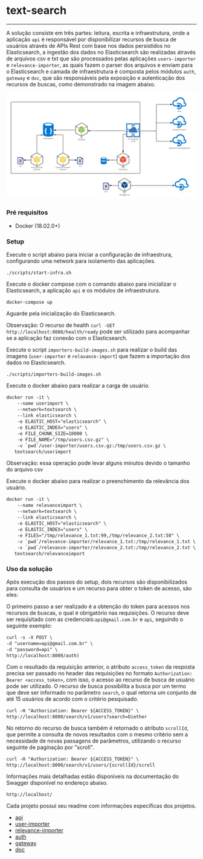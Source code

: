 # text-search

------

A solução consiste em três partes: leitura, escrita e infraestrutura, onde a aplicação `api` é responsável por disponibilizar recursos de busca de usuários através de APIs Rest com base nos dados persistidos no Elasticsearch, a ingestão dos dados no Elasticsearch são realizadas através de arquivos csv e txt que são processados pelas aplicações `users-importer` e `relevance-importer`, as quais fazem o parser dos arquivos e enviam para o Elasticsearch e camada de infraestrutura é composta pelos módulos `auth`, `gateway` e `doc`, que são responsáveis pela exposição e autenticação dos recursos de buscas, como demonstrado na imagem abaixo.  

![Overview](./overview.jpeg)


### Pré requisitos
- Docker (18.02.0+) 

### Setup

Execute o script abaixo para iniciar a configuração de infraestrura, configurando uma network para isolamento das aplicações.
```
./scripts/start-infra.sh
```

Execute o docker compose com o comando abaixo para inicializar o Elasticsearch, a aplicação `api` e os módulos de infraestrutura.
```
docker-compose up
```

Aguarde pela inicialização do Elasticsearch.

Observação: O recurso de health `curl -GET http://localhost:8080/health/ready` pode ser utilizado para acompanhar se a aplicação faz conexão com o Elasticsearch. 

Execute o script `importers-build-images.sh` para realizar o build das imagens (`user-importer` e `relavance-import`) que fazem a importação dos dados no Elasticsearch.
```
./scripts/importers-build-images.sh
```

Execute o docker abaixo para realizar a carga de usuário.
```
docker run -it \
    --name userimport \
    --network=textsearch \
    --link elasticsearch \
    -e ELASTIC_HOST="elasticsearch" \
    -e ELASTIC_INDEX="users" \
    -e FILE_CHUNK_SIZE=10000 \
    -e FILE_NAME="/tmp/users.csv.gz" \
    -v `pwd`/user-importer/users.csv.gz:/tmp/users.csv.gz \
   textsearch/userimport
```
Observação: essa operação pode levar alguns minutos devido o tamanho do arquivo csv

Execute o docker abaixo para realizar o preenchimento da relevância dos usuário.
```
docker run -it \
    --name relevanceimport \
    --network=textsearch \
    --link elasticsearch \
    -e ELASTIC_HOST="elasticsearch" \
    -e ELASTIC_INDEX="users" \
    -e FILES="/tmp/relevance_1.txt:99,/tmp/relevance_2.txt:50" \
    -v `pwd`/relevance-importer/relevance_1.txt:/tmp/relevance_1.txt \
    -v `pwd`/relevance-importer/relevance_2.txt:/tmp/relevance_2.txt \
   textsearch/relevanceimport
```

### Uso da solução

Após execução dos passos do setup, dois recursos são disponibilizados para consulta de usuários e um recurso para obter o token de acesso, são eles: 

O primeiro passo a ser realizado é a obtenção do token para acessos nos recursos de buscas, o qual é obrigatório nas requisições. O recurso deve ser requisitado com as credenciais:`api@gmail.com.br` e `api`, seguindo o seguinte exemplo: 
```
curl -s -X POST \
-d "username=api@gmail.com.br" \
-d "password=api" \
http://localhost:8000/auth)
```

Com o resultado da requisição anterior, o atributo `access_token` da resposta precisa ser passado no header das requisições no formato `Authorization: Bearer <access_token>`, com isso, o acesso ao recurso de busca de usuário pode ser utilizado. O recurso de busca possibilita a busca por um termo que deve ser informado no parâmetro `search`, o qual retorna um conjunto de até 15 usuários de acordo com o critério pesquisado. 
```
curl -H "Authorization: Bearer ${ACCESS_TOKEN}" \ 
http://localhost:8000/search/v1/users?search=Diether
```

No retorno do recurso de busca também é retornado o atributo `scrollId`, que permite a consulta de novos resultados com o mesmo critério sem a necessidade de novas passagens de parâmetros, utilizando o recurso seguinte de paginação por "scroll".
```
curl -H "Authorization: Bearer ${ACCESS_TOKEN}" \
http://localhost:8000/search/v1/users/{scrollId}/scroll
```

Informações mais detalhadas estão disponíveis na documentação do Swagger disponível no endereço abaixo. 
```
http://localhost/
```

Cada projeto possui seu readme com informações específicas dos projetos.
- [api](./api/README.md)
- [user-importer](./user-importer/README.md)
- [relevance-importer](./relevance-importer/README.md)
- [auth](./auth/README.md)
- [gateway](./gateway/README.md)
- [doc](./doc/README.md)
